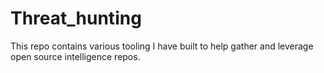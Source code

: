 # Threat_hunting
This repo contains various tooling I have built to help gather and leverage open source intelligence repos.
